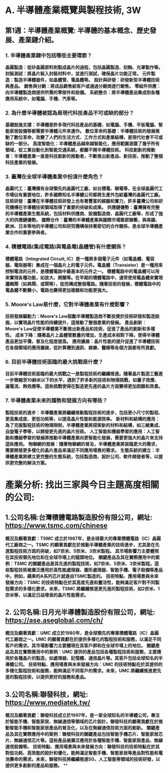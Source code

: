 # A. 半導體產業概覽與製程技術, 3W
## 第1週：半導體產業概覽: 半導體的基本概念、歷史發展、產業鏈介紹。

### 1. 半導體產業鏈中包括哪些主要環節？
**晶圓製造：從矽晶圓原料到製成晶片的過程，包括晶圓製造、刻蝕、光罩製作等。**
**封裝測試：將晶片裝入封裝材料中，並進行測試，確保晶片功能正常。**
**元件製造：製造半導體器件，如晶體管、電晶體等。**
**設計與研發：研發新型半導體技術與產品。**
**銷售與分銷：將成品銷售給客戶或通過分銷商進行銷售。**
**零組件供應：向半導體製造商提供所需的零部件和設備。**
**系統整合：將半導體產品集成到各種應用系統中，如電腦、手機、汽車等。**

### 2. 為什麼半導體被認為是現代科技產品不可或缺的部分？
**基礎設施支撐：半導體是許多現代科技產品的基礎，如電腦、手機、平板電腦、智能家居設備等都需要半導體元件來運作。**
**數位革命的基礎：半導體技術的發展推動了數位革命，改變了人們的生活方式、工作方式和產業結構，是現代社會不可或缺的一部分。**
**高度智能化：半導體產品越來越智能化，應用範圍涵蓋了幾乎所有領域，從工業自動化到智能交通系統，都離不開半導體技術。**
**科技創新的推動者：半導體產業一直是科技創新的推動者，不斷推出新產品、新技術，推動了整個科技產業的發展。**

### 3. 臺灣在全球半導體產業中扮演什麼角色？
**晶圓代工：臺灣擁有全球領先的晶圓代工廠，如台積電、聯電等，在全球晶圓代工市場佔有重要地位，許多國際知名半導體公司都將生產外包給臺灣的晶圓代工廠。**
**技術研發：臺灣在半導體技術研發上也有著豐富的經驗和實力，許多臺灣公司和研究機構在半導體技術領域取得了重要的突破和成果。**
**供應鏈優勢：臺灣擁有完整的半導體產業生態系統，包括材料供應商、設備製造商、晶圓代工廠等，形成了強大的供應鏈優勢。**
**國際合作：臺灣的半導體產業與國際市場緊密聯繫，與美國、歐洲、日本等地的半導體公司和研究機構保持著密切的合作關係，是全球半導體產業合作的重要參與者。**

### 4. 積體電路(集成電路)與電晶電(晶體管)有什麼關係？
**積體電路（Integrated Circuit, IC）是一種將多個電子元件（如電晶體、電容器、電阻器等）集成在一個晶片上的電子元件。電晶體（Transistor）是一種用來控制電流的元件，是積體電路中最基本的元件之一。
積體電路中的電晶體可以用來實現各種功能，如放大、開關等。在早期的積體電路中，通常使用電晶體來實現邏輯閘（如與閘、或閘等），從而構成整個電路。隨著技術的發展，積體電路中的電晶體不斷變小，電路也變得更加複雜和功能更強大。**

### 5. Moore's Law是什麼，它對半導體產業有什麼影響？
**技術發展驅動力：Moore's Law鼓勵半導體製造商不斷投資於技術研發和製造設施，以實現晶片性能的持續提升，這推動了整個產業的發展。**
**產品創新：Moore's Law促使半導體業不斷推出新產品和技術，促進了產品的創新和多樣性。**
**成本下降：隨著晶片上晶體管數量的增加，生產成本相對下降，使得半導體產品更加平價，普及化程度提高。**
**應用擴展：晶片性能的提升促進了半導體技術在各個領域的應用擴展，從計算機到通訊、娛樂、醫療等各個方面都有所貢獻。**

### 6. 目前半導體技術面臨的最大挑戰是什麼？
**目前半導體技術面臨的最大挑戰之一是製程技術的繼續推進。隨著晶片製造工藝進一步微縮至10納米以下的水平，遇到了許多新的技術和物理挑戰，如量子效應、漏電流、熱效應等。這些挑戰使得在製造更先進的晶片方面變得更加困難和昂貴。**

### 7. 半導體產業未來的趨勢和發展方向有哪些？
**製程技術的進步：半導體產業將繼續推動製程技術的進步，包括更小尺寸的製程、更高集成度、更低功耗等，以提高晶片性能和能源效率。**
**新材料和結構的應用：為了克服製程技術的物理限制，半導體產業將探索新的材料和結構，如三維集成、自旋電子學等，以開發更先進的晶片技術。**
**人工智能和機器學習的應用：人工智能和機器學習的發展將推動半導體產業向更智能化發展，需要更強大的晶片來支持這些應用。**
**物聯網的發展：隨著物聯網的普及，半導體產業將面臨更大的需求，需要開發更多樣化的晶片產品來滿足不同應用場景的需求。**
**生態系統的建立：半導體產業將建立更完整的生態系統，包括製造商、設計公司、軟件開發者等，以提供更完整的解決方案。**



# 產業分析: 找出三家與今日主題高度相關的公司:

## 1.公司名稱:台灣積體電路製造股份有限公司，網址: https://www.tsmc.com/chinese
**概況及顯著貢獻：TSMC 成立於1987年，是全球最大的專業積體電路（IC）晶圓代工廠商之一。TSMC 的顯著貢獻在於推動半導體產業的技術進步，尤其是在先進製程技術方面的突破，如7奈米、5奈米、3奈米製程。
其市場影響力主要體現在其技術領先地位和在全球市場上的龍頭地位。**
**關鍵產品及其在實際應用中的案例：TSMC 的關鍵產品是其先進的製程技術，如7奈米、5奈米、3奈米製程。這些製程技術被廣泛應用於高性能處理器、圖形處理器、智能手機、電子設備等產品中。例如，蘋果的A系列芯片就是由TSMC製造的。**
**技術特點、應用場景與未來發展方向：TSMC 的技術特點在於其高度先進和靈活性，能夠滿足客戶對不同製程需求的多樣化要求。未來，TSMC 將繼續推進更先進的製程技術，如2奈米、1奈米等，以滿足日益增長的晶片性能需求。**

## 2. 公司名稱:日月光半導體製造股份有限公司，網址: https://ase.aseglobal.com/ch/
**概況及顯著貢獻：UMC 成立於1980年，是全球領先的專業積體電路（IC）晶圓代工廠商之一。UMC 的顯著貢獻在於提供多樣化的製程技術和服務，以滿足不同客戶的需求。其市場影響力主要體現在其客戶群和在全球市場上的地位。**
**關鍵產品及其在實際應用中的案例：UMC 提供的產品包括各種製程技術和服務，主要應用於各種晶片的製造，如處理器、記憶體、通信晶片等。其客戶包括全球知名的半導體公司。**
**技術特點、應用場景與未來發展方向：UMC 的技術特點在於其提供的多樣化製程技術和服務，能夠滿足不同客戶的需求。未來，UMC 將繼續推進更先進的製程技術，以提供更好的服務和產品。**

## 3.公司名稱:聯發科技，網址: https://www.mediatek.tw/
**概況及顯著貢獻：聯發科技成立於1997年，是一家全球知名的半導體公司，專注於智能手機、智能家居、無線通信等領域的芯片設計。聯發科技的顯著貢獻在於推動智能手機和智能家居產品的普及化，以及在無線通信技術方面的創新。**
**關鍵產品及其在實際應用中的案例：聯發科技的關鍵產品包括智能手機芯片、智能家居芯片、無線通信芯片等。這些產品被廣泛應用於各種智能手機、智能家居產品、無線通信設備等。**
**技術特點、應用場景與未來發展方向：聯發科技的技術特點在於其對低功耗、高效能的設計和優化，能夠滿足智能手機、智能家居等產品對性能和電池壽命的需求。未來，聯發科技將繼續推進5G、人工智能等領域的技術研發，以提供更多創新的產品和服務。**
**









